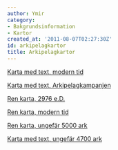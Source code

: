 ```yaml
---
author: Ymir
category:
- Bakgrundsinformation
- Kartor
created_at: '2011-08-07T02:27:30Z'
id: arkipelagkartor
title: Arkipelagkartor
---
```

[Karta med text, modern tid]

[Karta med text, Arkipelagkampanjen]

[Ren karta, 2976 e.D.]

[Ren karta, modern tid]

[Ren karta, ungefär 5000 ark]

[Karta med text, ungefär 4700 ark]

  [Karta med text, modern tid]: Karta
  [Karta med text, Arkipelagkampanjen]: Kampanjkarta
  [Ren karta, 2976 e.D.]: Ren_kampanjkarta
  [Ren karta, modern tid]: Kartor
  [Ren karta, ungefär 5000 ark]: Karta_5000
  [Karta med text, ungefär 4700 ark]: Stora_Arkipelagen_år_4700